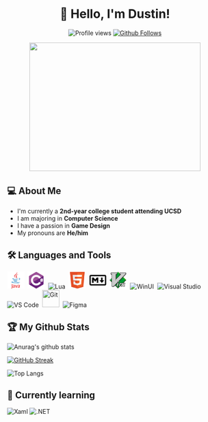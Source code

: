 <h1 align="center">
  👋 Hello, I'm Dustin!
</h1>

<div align="center">
  
  ![Profile views](https://komarev.com/ghpvc/?username=dfchang149&color=blue)
  [![Github Follows](https://img.shields.io/github/followers/dfchang149?color=green?label=Followers)](https://github.com/dfchang149)
  
</div>

<div align="center">
  <img src="https://cdn.dribbble.com/users/1894420/screenshots/11563516/untitled-5.gif" width="400" height="300"/>
</div>

## 💻 About Me

- I'm currently a **2nd-year college student attending UCSD**
- I am majoring in **Computer Science**
- I have a passion in **Game Design**
- My pronouns are **He/him**

## 🛠️ Languages and Tools

<div>
  <img src="https://github.com/devicons/devicon/blob/master/icons/java/java-original-wordmark.svg" title="Java" alt="Java" width="40" height="40"/>&nbsp;
  <img src="https://github.com/devicons/devicon/blob/master/icons/csharp/csharp-original.svg" title="CSharp" alt="CSharp" width="40" height="40"/>&nbsp;
  <img src="https://upload.wikimedia.org/wikipedia/commons/c/cf/Lua-Logo.svg" title="Lua" alt="Lua" width="40" height="40"/>&nbsp;
  <img src="https://github.com/devicons/devicon/blob/master/icons/html5/html5-original.svg" title="HTML5" alt="HTML" width="40" height="40"/>&nbsp;
  <img src="https://github.com/devicons/devicon/blob/master/icons/markdown/markdown-original.svg" title="Markdown" alt="Markdown" width="40" height="40"/>&nbsp;
  <img src="https://github.com/devicons/devicon/blob/master/icons/vim/vim-original.svg" title="Vim" alt="Vim" width="40" height="40"/>&nbsp;
  <img src="https://upload.wikimedia.org/wikipedia/commons/e/ee/Logo-winui.svg" title="WinUI" alt="WinUI" width="40" height="40"/>&nbsp;
  <img src="https://upload.wikimedia.org/wikipedia/commons/5/59/Visual_Studio_Icon_2019.svg" title="Visual Studio" alt="Visual Studio" width="40"/>&nbsp;
  <img src="https://upload.wikimedia.org/wikipedia/commons/9/9a/Visual_Studio_Code_1.35_icon.svg" title="VS Code" alt="VS Code" width="40" height="40"/>&nbsp;
  <img src="https://upload.wikimedia.org/wikipedia/commons/3/3f/Git_icon.svg" title="Git" **alt="Git" width="40" height="40"/>&nbsp;
  <img src="https://upload.wikimedia.org/wikipedia/commons/3/33/Figma-logo.svg" title="Figma" alt="Figma" width="40" height="40"/>
</div>

## 🏆 My Github Stats

![Anurag's github stats](https://github-readme-stats.vercel.app/api?username=dfchang149&show_icons=true&border_radius=8&theme=tokyonight)

[![GitHub Streak](https://streak-stats.demolab.com?user=dfchang149&theme=tokyonight&border_radius=8)](https://git.io/streak-stats)

![Top Langs](https://github-readme-stats.vercel.app/api/top-langs/?username=dfchang149&layout=compact&border_radius=8&theme=tokyonight)

## 🧠 Currently learning

<div align="left">
  <img src="https://img.shields.io/badge/Xaml-0C54C2?style=for-the-badge&logo=xaml&logoColor=white" alt="Xaml" />
  <img src="https://img.shields.io/badge/DotNet-512BD4?style=for-the-badge&logo=dotnet&logoColor=white" alt=".NET" />
</div>

<!--
**dfchang149/dfchang149** is a ✨ _special_ ✨ repository because its `README.md` (this file) appears on your GitHub profile.

Here are some ideas to get you started:

- 🔭 I’m currently working on ...
- 🌱 I’m currently learning ...
- 👯 I’m looking to collaborate on ...
- 🤔 I’m looking for help with ...
- 💬 Ask me about ...
- 📫 How to reach me: ...
- 😄 Pronouns: ...
- ⚡ Fun fact: ...
-->
